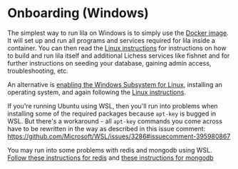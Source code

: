 # Onboarding (Windows)

The simplest way to run lila on Windows is to simply use the [Docker image](https://github.com/benediktwerner/lichess-docker). It will set up and run all programs and services required for lila inside a container. You can then read the [Linux instructions](https://github.com/ornicar/lila/wiki/Lichess-Development-Onboarding) for instructions on how to build and run lila itself and additional Lichess services like fishnet and for further instructions on seeding your database, gaining admin access, troubleshooting, etc.

An alternative is [enabling the Windows Subsystem for Linux](https://docs.microsoft.com/windows/wsl/install-win10), installing an operating system, and again following the [Linux instructions](https://github.com/ornicar/lila/wiki/Lichess-Development-Onboarding).

If you're running Ubuntu using WSL, then you'll run into problems when installing some of the required packages because `apt-key` is bugged in WSL. But there's a workaround - all `apt-key` commands you come across have to be rewritten in the way as described in this issue comment: https://github.com/Microsoft/WSL/issues/3286#issuecomment-395980867

You may run into some problems with redis and mongodb using WSL. [Follow these instructions for redis](https://redislabs.com/blog/redis-on-windows-10/) and [these instructions for mongodb](https://github.com/michaeltreat/Windows-Subsystem-For-Linux-Setup-Guide/blob/master/readmes/installs/MongoDB.md)
